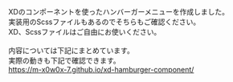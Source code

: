 XDのコンポーネントを使ったハンバーガーメニューを作成しました。<br>
実装用のScssファイルもあるのでそちらもご確認ください。<br>
XD、Scssファイルはご自由にお使いください。<br>
<br>
内容については下記にまとめています。<br>
実際の動きも下記で確認できます。<br>
<a href="https://m-x0w0x-7.github.io/xd-hamburger-component/" target="_blank" rel="noopener noreferrer">https://m-x0w0x-7.github.io/xd-hamburger-component/</a>
